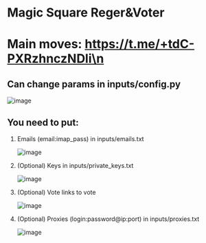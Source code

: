 # Magic Square Reger&Voter
# Main <crypto/> moves: https://t.me/+tdC-PXRzhnczNDli\n


## Can change params in inputs/config.py 

![image](https://github.com/FlorianREGAZ/Python-Tls-Client/assets/58307006/34c32a23-2476-40b1-90df-4ac029932139)

## You need to put: 
 1. Emails (email:imap_pass) in inputs/emails.txt

    ![image](https://github.com/MsLolita/VeloData/assets/58307006/c94b7013-d256-4a37-8fd7-3f87da02c803)
 2. (Optional) Keys in inputs/private_keys.txt 

    ![image](https://github.com/FlorianREGAZ/Python-Tls-Client/assets/58307006/500f22ee-c7a2-4935-baee-81cddf0de848)
 3. (Optional) Vote links to vote 

    ![image](https://github.com/FlorianREGAZ/Python-Tls-Client/assets/58307006/222f1247-e5ef-4e56-bd64-3b564138ea10)
 4. (Optional) Proxies (login:password@ip:port) in inputs/proxies.txt 

    ![image](https://github.com/MsLolita/VeloData/assets/58307006/a2c95484-52b6-497a-b89e-73b89d953d8c) 
